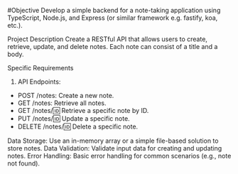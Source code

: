 #Objective Develop a simple backend for a note-taking application using TypeScript, Node.js, and Express (or similar framework e.g. fastify, koa, etc.).

Project Description Create a RESTful API that allows users to create, retrieve, update, and delete notes. Each note can consist of a title and a body.

Specific Requirements

1. API Endpoints:
 * POST /notes: Create a new note.
 * GET /notes: Retrieve all notes.
 * GET /notes/:id: Retrieve a specific note by ID.
 * PUT /notes/:id: Update a specific note.
 * DELETE /notes/:id: Delete a specific note.

Data Storage: Use an in-memory array or a simple file-based solution to store notes.
Data Validation: Validate input data for creating and updating notes.
Error Handling: Basic error handling for common scenarios (e.g., note not found).
